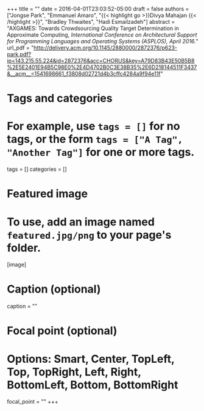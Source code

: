 +++
title = ""
date = 2016-04-01T23:03:52-05:00
draft = false
authors = ["Jongse Park", "Emmanuel Amaro", "{{< highlight go >}}Divya Mahajan {{< /highlight >}}", "Bradley Thwaites", "Hadi Esmailzadeh"]
abstract = "AXGAMES: Towards Crowdsourcing Quality Target Determination in Approximate Computing, *International Conference on Architectural Support for Programming Languages and Operating Systems (ASPLOS), April 2016.*"
url_pdf = "http://delivery.acm.org/10.1145/2880000/2872376/p623-park.pdf?ip=143.215.55.224&id=2872376&acc=CHORUS&key=A79D83B43E50B5B8%2E5E2401E94B5C98E0%2E4D4702B0C3E38B35%2E6D218144511F3437&__acm__=1541698661_f3808d02721d4b3cffc4284a9f94e11f"

# Tags and categories
# For example, use `tags = []` for no tags, or the form `tags = ["A Tag", "Another Tag"]` for one or more tags.
tags = []
categories = []

# Featured image
# To use, add an image named `featured.jpg/png` to your page's folder. 
[image]
  # Caption (optional)
 caption = ""

  # Focal point (optional)
  # Options: Smart, Center, TopLeft, Top, TopRight, Left, Right, BottomLeft, Bottom, BottomRight
  focal_point = ""
+++
